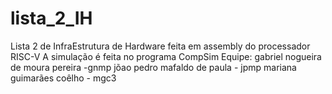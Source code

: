 # lista_2_IH
Lista 2 de InfraEstrutura de Hardware feita em assembly do processador RISC-V
A simulação é feita no programa CompSim
Equipe:
gabriel nogueira de moura pereira -gnmp
jõao pedro mafaldo de paula - jpmp
mariana guimarães coêlho - mgc3
